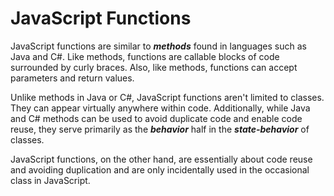 # JavaScript Functions

JavaScript functions are similar to **_methods_** found in languages such as Java and C#. Like methods, functions are callable blocks of code surrounded by curly braces. Also, like methods, functions can accept parameters and return values.

Unlike methods in Java or C#, JavaScript functions aren't limited to classes. They can appear virtually anywhere within code. Additionally, while Java and C# methods can be used to avoid duplicate code and enable code reuse, they serve primarily as the **_behavior_** half in the **_state-behavior_** of classes.

JavaScript functions, on the other hand, are essentially about code reuse and avoiding duplication and are only incidentally used in the occasional class in JavaScript.